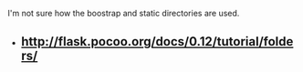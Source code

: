 I'm not sure how the boostrap and static directories are used. 
- http://flask.pocoo.org/docs/0.12/tutorial/folders/
    -
